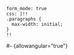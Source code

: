 ``` {settings=""}
form_mode: true
css: |!!
.paragraphs {
  max-width: initial;
}
!!
```

#- {allowangular="true"}
<tim-message-list-admin list="%%messagelist%%"></tim-message-list-admin>